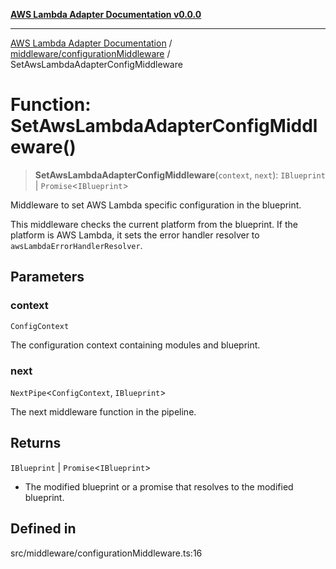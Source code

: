 [**AWS Lambda Adapter Documentation v0.0.0**](../../../README.md)

***

[AWS Lambda Adapter Documentation](../../../modules.md) / [middleware/configurationMiddleware](../README.md) / SetAwsLambdaAdapterConfigMiddleware

# Function: SetAwsLambdaAdapterConfigMiddleware()

> **SetAwsLambdaAdapterConfigMiddleware**(`context`, `next`): `IBlueprint` \| `Promise`\<`IBlueprint`\>

Middleware to set AWS Lambda specific configuration in the blueprint.

This middleware checks the current platform from the blueprint. If the platform
is AWS Lambda, it sets the error handler resolver to `awsLambdaErrorHandlerResolver`.

## Parameters

### context

`ConfigContext`

The configuration context containing modules and blueprint.

### next

`NextPipe`\<`ConfigContext`, `IBlueprint`\>

The next middleware function in the pipeline.

## Returns

`IBlueprint` \| `Promise`\<`IBlueprint`\>

- The modified blueprint or a promise that resolves to the modified blueprint.

## Defined in

src/middleware/configurationMiddleware.ts:16
